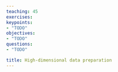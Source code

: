```yaml
---
teaching: 45
exercises: 
keypoints:
- "TODO"
objectives:
- "TODO"
questions:
- "TODO"

title: High-dimensional data preparation
---
```


